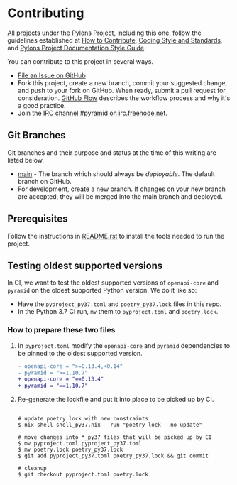 # Contributing

All projects under the Pylons Project, including this one, follow the guidelines established at [How to Contribute](https://pylonsproject.org/community-how-to-contribute.html), [Coding Style and Standards](https://pylonsproject.org/community-coding-style-standards.html), and [Pylons Project Documentation Style Guide](https://docs.pylonsproject.org/projects/docs-style-guide/).

You can contribute to this project in several ways.

*   [File an Issue on GitHub](https://github.com/Pylons/pyramid_openapi3/issues)
*   Fork this project, create a new branch, commit your suggested change, and push to your fork on GitHub.
    When ready, submit a pull request for consideration.
    [GitHub Flow](https://guides.github.com/introduction/flow/index.html) describes the workflow process and why it's a good practice.
*   Join the [IRC channel #pyramid on irc.freenode.net](https://webchat.freenode.net/?channels=pyramid).

## Git Branches

Git branches and their purpose and status at the time of this writing are listed below.

*   [main](https://github.com/Pylons/pyramid_openapi3/) - The branch which should always be *deployable*. The default branch on GitHub.
*   For development, create a new branch. If changes on your new branch are accepted, they will be merged into the main branch and deployed.

## Prerequisites

Follow the instructions in [README.rst](https://github.com/Pylons/pyramid_openapi3/) to install the tools needed to run the project.

## Testing oldest supported versions

In CI, we want to test the oldest supported versions of `openapi-core` and `pyramid` on the oldest supported Python version. We do it like so:

* Have the `pyproject_py37.toml` and `poetry_py37.lock` files in this repo.
* In the Python 3.7 CI run, `mv` them to `pyproject.toml` and `poetry.lock`.

### How to prepare these two files

1.  In `pyproject.toml` modify the `openapi-core` and `pyramid` dependencies to be pinned to the
    oldest supported version.

    ```diff
    - openapi-core = ">=0.13.4,<0.14"
    - pyramid = ">=1.10.7"
    + openapi-core = "==0.13.4"
    + pyramid = "==1.10.7"
    ```
1.  Re-generate the lockfile and put it into place to be picked up by CI.

    ```shell

    # update poetry.lock with new constraints
    $ nix-shell shell_py37.nix --run "poetry lock --no-update"

    # move changes into *_py37 files that will be picked up by CI
    $ mv pyproject.toml pyproject_py37.toml
    $ mv poetry.lock poetry_py37.lock
    $ git add pyproject_py37.toml poetry_py37.lock && git commit

    # cleanup
    $ git checkout pyproject.toml poetry.lock
    ```
